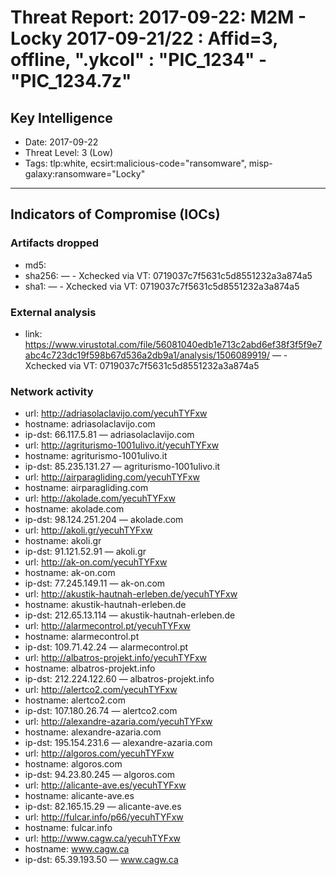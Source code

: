 # Threat Report: 2017-09-22: M2M -  Locky 2017-09-21/22 : Affid=3, offline, ".ykcol" : "PIC_1234" - "PIC_1234.7z"


## Key Intelligence
* Date: 2017-09-22
* Threat Level: 3 (Low)
* Tags: tlp:white, ecsirt:malicious-code="ransomware", misp-galaxy:ransomware="Locky"

---

## Indicators of Compromise (IOCs)
### Artifacts dropped
* md5: <md5>
* sha256: <sha256> — - Xchecked via VT: 0719037c7f5631c5d8551232a3a874a5
* sha1: <sha1> — - Xchecked via VT: 0719037c7f5631c5d8551232a3a874a5

### External analysis
* link: https://www.virustotal.com/file/56081040edb1e713c2abd6ef38f3f5f9e7abc4c723dc19f598b67d536a2db9a1/analysis/1506089919/ — - Xchecked via VT: 0719037c7f5631c5d8551232a3a874a5

### Network activity
* url: http://adriasolaclavijo.com/yecuhTYFxw
* hostname: adriasolaclavijo.com
* ip-dst: 66.117.5.81 — adriasolaclavijo.com
* url: http://agriturismo-1001ulivo.it/yecuhTYFxw
* hostname: agriturismo-1001ulivo.it
* ip-dst: 85.235.131.27 — agriturismo-1001ulivo.it
* url: http://airparagliding.com/yecuhTYFxw
* hostname: airparagliding.com
* url: http://akolade.com/yecuhTYFxw
* hostname: akolade.com
* ip-dst: 98.124.251.204 — akolade.com
* url: http://akoli.gr/yecuhTYFxw
* hostname: akoli.gr
* ip-dst: 91.121.52.91 — akoli.gr
* url: http://ak-on.com/yecuhTYFxw
* hostname: ak-on.com
* ip-dst: 77.245.149.11 — ak-on.com
* url: http://akustik-hautnah-erleben.de/yecuhTYFxw
* hostname: akustik-hautnah-erleben.de
* ip-dst: 212.65.13.114 — akustik-hautnah-erleben.de
* url: http://alarmecontrol.pt/yecuhTYFxw
* hostname: alarmecontrol.pt
* ip-dst: 109.71.42.24 — alarmecontrol.pt
* url: http://albatros-projekt.info/yecuhTYFxw
* hostname: albatros-projekt.info
* ip-dst: 212.224.122.60 — albatros-projekt.info
* url: http://alertco2.com/yecuhTYFxw
* hostname: alertco2.com
* ip-dst: 107.180.26.74 — alertco2.com
* url: http://alexandre-azaria.com/yecuhTYFxw
* hostname: alexandre-azaria.com
* ip-dst: 195.154.231.6 — alexandre-azaria.com
* url: http://algoros.com/yecuhTYFxw
* hostname: algoros.com
* ip-dst: 94.23.80.245 — algoros.com
* url: http://alicante-ave.es/yecuhTYFxw
* hostname: alicante-ave.es
* ip-dst: 82.165.15.29 — alicante-ave.es
* url: http://fulcar.info/p66/yecuhTYFxw
* hostname: fulcar.info
* url: http://www.cagw.ca/yecuhTYFxw
* hostname: www.cagw.ca
* ip-dst: 65.39.193.50 — www.cagw.ca
